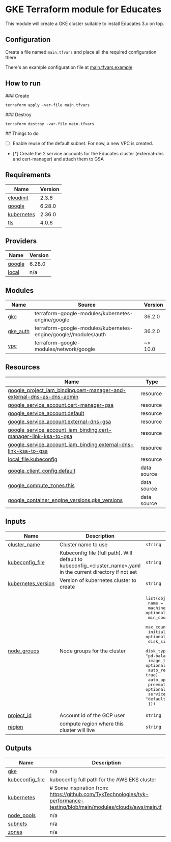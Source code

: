 # GKE Terraform module for Educates

This module will create a GKE cluster suitable to install Educates 3.x on top.

## Configuration

Create a file named `main.tfvars` and place all the required configuration there

There's an example configuration file at [main.tfvars.example](main.tfvars.example)

## How to run

### Create

```
terraform apply -var-file main.tfvars
```

### Destroy

```
terraform destroy -var-file main.tfvars
```

## Things to do
- [ ] Enable reuse of the default subnet. For now, a new VPC is created.
- [*] Create the 2 service accounts for the Educates cluster (external-dns and cert-manager) and attach them to GSA

## Requirements

| Name | Version |
|------|---------|
| <a name="requirement_cloudinit"></a> [cloudinit](#requirement\_cloudinit) | 2.3.6 |
| <a name="requirement_google"></a> [google](#requirement\_google) | 6.28.0 |
| <a name="requirement_kubernetes"></a> [kubernetes](#requirement\_kubernetes) | 2.36.0 |
| <a name="requirement_tls"></a> [tls](#requirement\_tls) | 4.0.6 |

## Providers

| Name | Version |
|------|---------|
| <a name="provider_google"></a> [google](#provider\_google) | 6.28.0 |
| <a name="provider_local"></a> [local](#provider\_local) | n/a |

## Modules

| Name | Source | Version |
|------|--------|---------|
| <a name="module_gke"></a> [gke](#module\_gke) | terraform-google-modules/kubernetes-engine/google | 36.2.0 |
| <a name="module_gke_auth"></a> [gke\_auth](#module\_gke\_auth) | terraform-google-modules/kubernetes-engine/google//modules/auth | 36.2.0 |
| <a name="module_vpc"></a> [vpc](#module\_vpc) | terraform-google-modules/network/google | ~> 10.0 |

## Resources

| Name | Type |
|------|------|
| [google_project_iam_binding.cert-manager-and-external-dns-as-dns-admin](https://registry.terraform.io/providers/hashicorp/google/6.28.0/docs/resources/project_iam_binding) | resource |
| [google_service_account.cert-manager-gsa](https://registry.terraform.io/providers/hashicorp/google/6.28.0/docs/resources/service_account) | resource |
| [google_service_account.default](https://registry.terraform.io/providers/hashicorp/google/6.28.0/docs/resources/service_account) | resource |
| [google_service_account.external-dns-gsa](https://registry.terraform.io/providers/hashicorp/google/6.28.0/docs/resources/service_account) | resource |
| [google_service_account_iam_binding.cert-manager-link-ksa-to-gsa](https://registry.terraform.io/providers/hashicorp/google/6.28.0/docs/resources/service_account_iam_binding) | resource |
| [google_service_account_iam_binding.external-dns-link-ksa-to-gsa](https://registry.terraform.io/providers/hashicorp/google/6.28.0/docs/resources/service_account_iam_binding) | resource |
| [local_file.kubeconfig](https://registry.terraform.io/providers/hashicorp/local/latest/docs/resources/file) | resource |
| [google_client_config.default](https://registry.terraform.io/providers/hashicorp/google/6.28.0/docs/data-sources/client_config) | data source |
| [google_compute_zones.this](https://registry.terraform.io/providers/hashicorp/google/6.28.0/docs/data-sources/compute_zones) | data source |
| [google_container_engine_versions.gke_versions](https://registry.terraform.io/providers/hashicorp/google/6.28.0/docs/data-sources/container_engine_versions) | data source |

## Inputs

| Name | Description | Type | Default | Required |
|------|-------------|------|---------|:--------:|
| <a name="input_cluster_name"></a> [cluster\_name](#input\_cluster\_name) | Cluster name to use | `string` | n/a | yes |
| <a name="input_kubeconfig_file"></a> [kubeconfig\_file](#input\_kubeconfig\_file) | Kubeconfig file (full path). Will default to kubeconfig\_<cluster\_name>.yaml in the current directory if not set | `string` | `""` | no |
| <a name="input_kubernetes_version"></a> [kubernetes\_version](#input\_kubernetes\_version) | Version of kubernetes cluster to create | `string` | `"1.31"` | no |
| <a name="input_node_groups"></a> [node\_groups](#input\_node\_groups) | Node groups for the cluster | <pre>list(object({<br/>    name               = string<br/>    machine_type       = optional(string, "e2-medium")<br/>    min_count          = optional(number, 3)<br/>    max_count          = optional(number, 3)<br/>    initial_node_count = optional(number, 3)<br/>    disk_size_gb       = optional(number, 100)<br/>    disk_type          = optional(string, "pd-balanced") # "pd-standard", "pd-balanced", "pd-ssd"<br/>    image_type         = optional(string,"COS_CONTAINERD")<br/>    auto_repair        = optional(bool, true)<br/>    auto_upgrade       = optional(bool, true)<br/>    preemptible        = optional(bool, false)<br/>    service_account    = optional(string, "default")<br/>  }))</pre> | <pre>[<br/>  {<br/>    "name": "default-node-pool"<br/>  }<br/>]</pre> | no |
| <a name="input_project_id"></a> [project\_id](#input\_project\_id) | Account id of the GCP user | `string` | n/a | yes |
| <a name="input_region"></a> [region](#input\_region) | compute region where this cluster will live | `string` | n/a | yes |

## Outputs

| Name | Description |
|------|-------------|
| <a name="output_gke"></a> [gke](#output\_gke) | n/a |
| <a name="output_kubeconfig_file"></a> [kubeconfig\_file](#output\_kubeconfig\_file) | kubeconfig full path for the AWS EKS cluster |
| <a name="output_kubernetes"></a> [kubernetes](#output\_kubernetes) | # Some inspiration from: https://github.com/TykTechnologies/tyk-performance-testing/blob/main/modules/clouds/aws/main.tf |
| <a name="output_node_pools"></a> [node\_pools](#output\_node\_pools) | n/a |
| <a name="output_subnets"></a> [subnets](#output\_subnets) | n/a |
| <a name="output_zones"></a> [zones](#output\_zones) | n/a |
